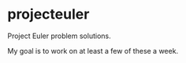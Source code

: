 projecteuler
============

Project Euler problem solutions.

My goal is to work on at least a few of these a week.
